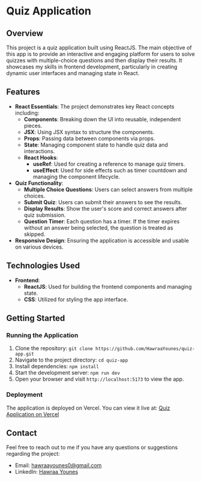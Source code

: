 # Quiz Application

## Overview

This project is a quiz application built using ReactJS. The main objective of this app is to provide an interactive and engaging platform for users to solve quizzes with multiple-choice questions and then display their results. It showcases my skills in frontend development, particularly in creating dynamic user interfaces and managing state in React.

## Features

- **React Essentials**: The project demonstrates key React concepts including:
  - **Components**: Breaking down the UI into reusable, independent pieces.
  - **JSX**: Using JSX syntax to structure the components.
  - **Props**: Passing data between components via props.
  - **State**: Managing component state to handle quiz data and interactions.
  - **React Hooks**:
    - **useRef**: Used for creating a reference to manage quiz timers.
    - **useEffect**: Used for side effects such as timer countdown and managing the component lifecycle.
- **Quiz Functionality**: 
  - **Multiple Choice Questions**: Users can select answers from multiple choices.
  - **Submit Quiz**: Users can submit their answers to see the results.
  - **Display Results**: Show the user's score and correct answers after quiz submission.
  - **Question Timer**: Each question has a timer. If the timer expires without an answer being selected, the question is treated as skipped.
- **Responsive Design**: Ensuring the application is accessible and usable on various devices.

## Technologies Used

- **Frontend**:
  - **ReactJS**: Used for building the frontend components and managing state.
  - **CSS**: Utilized for styling the app interface.

## Getting Started

### Running the Application

1. Clone the repository: `git clone https://github.com/HawraaYounes/quiz-app.git`
2. Navigate to the project directory: `cd quiz-app`
3. Install dependencies: `npm install`
4. Start the development server: `npm run dev`
5. Open your browser and visit `http://localhost:5173` to view the app.

### Deployment

The application is deployed on Vercel. You can view it live at: [Quiz Application on Vercel](https://quiz-app-hawraa-younes-projects.vercel.app/)

## Contact

Feel free to reach out to me if you have any questions or suggestions regarding the project:

- Email: [hawraayounes0@gmail.com](mailto:hawraayounes0@gmail.com)
- LinkedIn: [Hawraa Younes](https://www.linkedin.com/in/hawraa-younes-a05b33233/)
